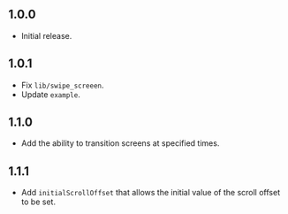 ## 1.0.0

* Initial release.

## 1.0.1

* Fix `lib/swipe_screeen`.
* Update `example`.

## 1.1.0

* Add the ability to transition screens at specified times.

## 1.1.1

* Add `initialScrollOffset` that allows the initial value of the scroll offset to be set.
